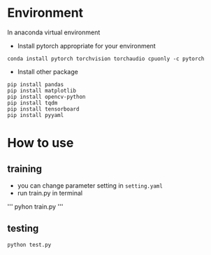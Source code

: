 # Environment
In anaconda virtual environment

* Install pytorch appropriate for your environment

```
conda install pytorch torchvision torchaudio cpuonly -c pytorch
```

* Install other package

```
pip install pandas
pip install matplotlib
pip install opencv-python
pip install tqdm
pip install tensorboard
pip install pyyaml
```
  
# How to use
## training
* you can change parameter setting in ```setting.yaml```
* run train.py in terminal

'''
pyhon train.py
'''

## testing
```
python test.py
```
